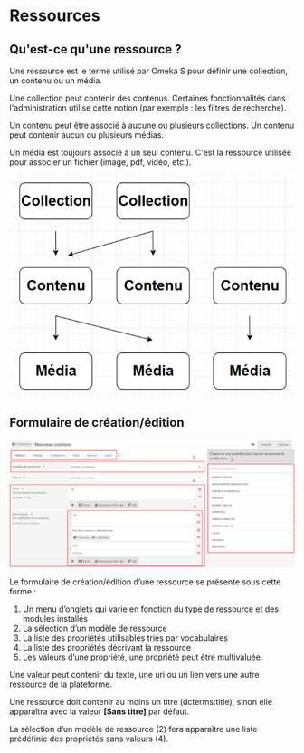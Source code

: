 # Ressources

## Qu'est-ce qu'une ressource ?

Une ressource est le terme utilisé par Omeka S pour définir une collection, un contenu ou un média.

Une collection peut contenir des contenus. Certaines fonctionnalités dans l'administration utilise cette notion (par exemple : les filtres de recherche).

Un contenu peut être associé à aucune ou plusieurs collections.
Un contenu peut contenir aucun ou plusieurs médias.

Un média est toujours associé à un seul contenu. C'est la ressource utilisée pour associer un fichier (image, pdf, vidéo, etc.).

![Relation entre les ressources](assets/relations-ressources.png)

## Formulaire de création/édition

![Formulaire d'une ressource](assets/formulaire-ressource.png)

Le formulaire de création/édition d’une ressource se présente sous cette
forme :

1. Un menu d’onglets qui varie en fonction du type de ressource et des modules installés
2. La sélection d’un modèle de ressource
3. La liste des propriétés utilisables triés par vocabulaires
4. La liste des propriétés décrivant la ressource
5. Les valeurs d’une propriété, une propriété peut être multivaluée.

Une valeur peut contenir du texte, une uri ou un lien vers une autre
ressource de la plateforme.

Une ressource doit contenir au moins un titre (dcterms:title), sinon elle
apparaîtra avec la valeur **[Sans titre]** par défaut.

La sélection d’un modèle de ressource (2) fera apparaître une liste prédéfinie des propriétés sans valeurs (4).